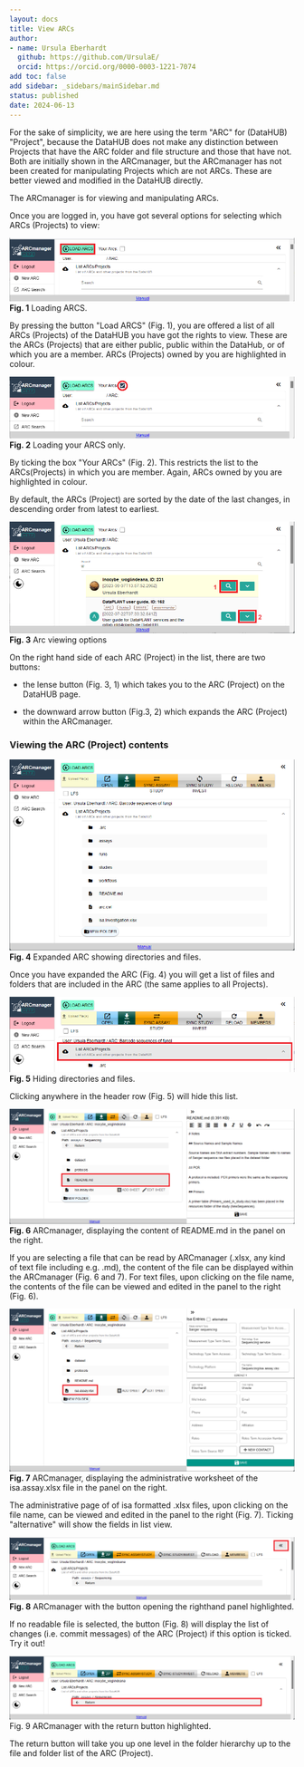 ```yaml
---
layout: docs
title: View ARCs
author:
- name: Ursula Eberhardt
  github: https://github.com/UrsulaE/
  orcid: https://orcid.org/0000-0003-1221-7074
add toc: false
add sidebar: _sidebars/mainSidebar.md
status: published
date: 2024-06-13
---
```


For the sake of simplicity, we are here using the term "ARC" for (DataHUB) "Project", because the DataHUB does not make any distinction between Projects that have the ARC folder and file structure and those that have not. Both are initially shown in the ARCmanager, but the ARCmanager has not been created for manipulating Projects which are not ARCs. These are better viewed and modified in the DataHUB directly. 

The ARCmanager is for viewing and manipulating ARCs.

Once you are logged in, you have got several options for selecting which ARCs (Projects) to view:

![view_1](./img/03_view_ARCs/03_view_1b.png)
**Fig. 1** Loading ARCS.

By pressing the button "Load ARCS" (Fig. 1), you are offered a list of all ARCs (Projects) of the DataHUB you have got the rights to view. These are the ARCs (Projects) that are either public, public within the DataHub, or of which you are a member. ARCs (Projects) owned by you are highlighted in colour.


![view_2](./img/03_view_ARCs/03_view_2.png)
**Fig. 2** Loading your ARCS only.

By ticking the box "Your ARCs" (Fig. 2). This restricts the list to the ARCs(Projects) in which you are member. Again, ARCs owned by you are highlighted in colour.

By default, the ARCs (Project) are sorted by the date of the last changes, in descending order from latest to earliest.


![view_3](./img/03_view_ARCs/03_view_3.png)
**Fig. 3** Arc viewing options

On the right hand side of each ARC (Project) in the list, there are two buttons:

- the lense button (Fig. 3, 1) which takes you to the ARC (Project) on the DataHUB page.

- the downward arrow button (Fig.3, 2) which expands the ARC (Project) within the ARCmanager.

### Viewing the ARC (Project) contents


![view_4](./img/03_view_ARCs/03_view_4.png)
**Fig. 4** Expanded ARC showing directories and files.

Once you have expanded the ARC (Fig. 4) you will get a list of files and folders that are included in the ARC (the same applies to all Projects). 

![view_5](./img/03_view_ARCs/03_view_5.png)
**Fig. 5** Hiding directories and files.

Clicking anywhere in the header row (Fig. 5) will hide this list.

![view_6a](./img/03_view_ARCs/03_view_6a.png)
**Fig. 6** ARCmanager, displaying the content of README.md in the panel on the right.

If you are selecting a file that can be read by ARCmanager (.xlsx, any kind of text file including e.g. .md), the content of the file can be displayed within the ARCmanager (Fig. 6 and 7). For text files, upon clicking on the file name, the contents of the file can be viewed and edited in the panel to the right (Fig. 6).

![view_7](./img/03_view_ARCs/03_view_7.png)
**Fig. 7** ARCmanager, displaying the administrative worksheet of the isa.assay.xlsx file in the panel on the right. 

The administrative page of of isa formatted .xlsx files, upon clicking on the file name, can be viewed and edited in the  panel to the right (Fig. 7). Ticking "alternative" will show the fields in list view.

![view_7b](./img/03_view_ARCs/03_view_7b.png)
**Fig. 8** ARCmanager with the button opening the righthand panel highlighted.

If no readable file is selected, the button (Fig. 8) will display the list of changes (i.e. commit messages) of the ARC (Project) if this option is ticked. Try it out!


![view_8](./img/03_view_ARCs/03_view_8.png)
Fig. 9 ARCmanager with the return button highlighted.

The return button will take you up one level in the folder hierarchy up to the file and folder list of the ARC (Project).












